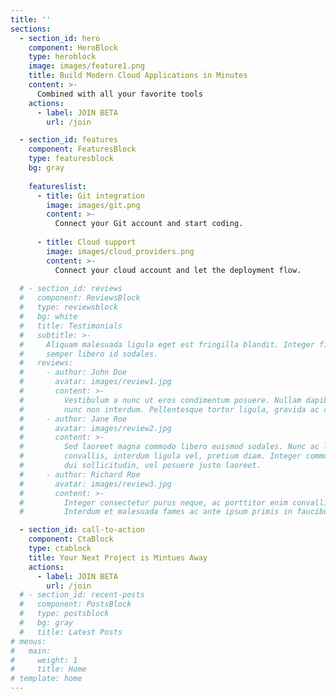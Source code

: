 ```yaml
---
title: ''
sections:
  - section_id: hero
    component: HeroBlock
    type: heroblock
    image: images/feature1.png
    title: Build Modern Cloud Applications in Minutes
    content: >-
      Combined with all your favorite tools
    actions:
      - label: JOIN BETA
        url: /join

  - section_id: features
    component: FeaturesBlock
    type: featuresblock
    bg: gray
      
    featureslist:
      - title: Git integration
        image: images/git.png
        content: >-
          Connect your Git account and start coding.
          
      - title: Cloud support
        image: images/cloud_providers.png
        content: >-
          Connect your cloud account and let the deployment flow.
      
  # - section_id: reviews
  #   component: ReviewsBlock
  #   type: reviewsblock
  #   bg: white
  #   title: Testimonials
  #   subtitle: >-
  #     Aliquam malesuada ligula eget est fringilla blandit. Integer finibus
  #     semper libero id sodales. 
  #   reviews:
  #     - author: John Doe
  #       avatar: images/review1.jpg
  #       content: >-
  #         Vestibulum a nunc ut eros condimentum posuere. Nullam dapibus quis
  #         nunc non interdum. Pellentesque tortor ligula, gravida ac commodo eu.
  #     - author: Jane Roe
  #       avatar: images/review2.jpg
  #       content: >-
  #         Sed laoreet magna commodo libero euismod sodales. Nunc ac libero
  #         convallis, interdum ligula vel, pretium diam. Integer commodo sem at
  #         dui sollicitudin, vel posuere justo laoreet.
  #     - author: Richard Roe
  #       avatar: images/review3.jpg
  #       content: >-
  #         Integer consectetur purus neque, ac porttitor enim convallis vitae.
  #         Interdum et malesuada fames ac ante ipsum primis in faucibus.

  - section_id: call-to-action
    component: CtaBlock
    type: ctablock
    title: Your Next Project is Mintues Away
    actions:
      - label: JOIN BETA
        url: /join
  # - section_id: recent-posts
  #   component: PostsBlock
  #   type: postsblock
  #   bg: gray
  #   title: Latest Posts
# menus:
#   main:
#     weight: 1
#     title: Home
# template: home
---
```

